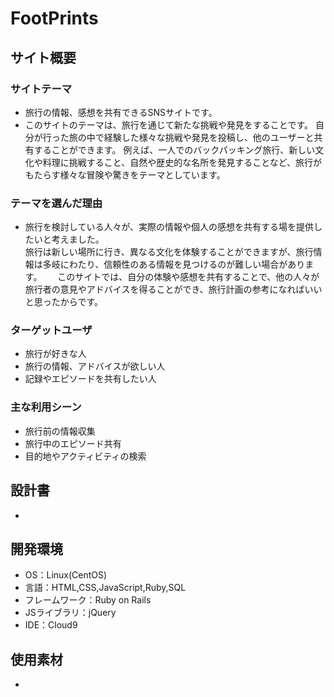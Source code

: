 # FootPrints

## サイト概要

### サイトテーマ
- 旅行の情報、感想を共有できるSNSサイトです。
- このサイトのテーマは、旅行を通じて新たな挑戦や発見をすることです。
  自分が行った旅の中で経験した様々な挑戦や発見を投稿し、他のユーザーと共有することができます。
  例えば、一人でのバックパッキング旅行、新しい文化や料理に挑戦すること、自然や歴史的な名所を発見することなど、旅行がもたらす様々な冒険や驚きをテーマとしています。

### テーマを選んだ理由

- 旅行を検討している人々が、実際の情報や個人の感想を共有する場を提供したいと考えました。  
  旅行は新しい場所に行き、異なる文化を体験することができますが、旅行情報は多岐にわたり、信頼性のある情報を見つけるのが難しい場合があります。　　
  このサイトでは、自分の体験や感想を共有することで、他の人々が旅行者の意見やアドバイスを得ることができ、旅行計画の参考になればいいと思ったからです。

### ターゲットユーザ

- 旅行が好きな人
- 旅行の情報、アドバイスが欲しい人
- 記録やエピソードを共有したい人

### 主な利用シーン

- 旅行前の情報収集
- 旅行中のエピソード共有
- 目的地やアクティビティの検索

## 設計書

-

## 開発環境
- OS：Linux(CentOS)
- 言語：HTML,CSS,JavaScript,Ruby,SQL
- フレームワーク：Ruby on Rails
- JSライブラリ：jQuery
- IDE：Cloud9

## 使用素材
-

<!--外部サービスの画像素材・音声素材を使用した場合は、必ずサービス名とURLを明記してください。-->
<!--- 使用しない場合は、使用素材の項目をREADMEから削除してください。-->
